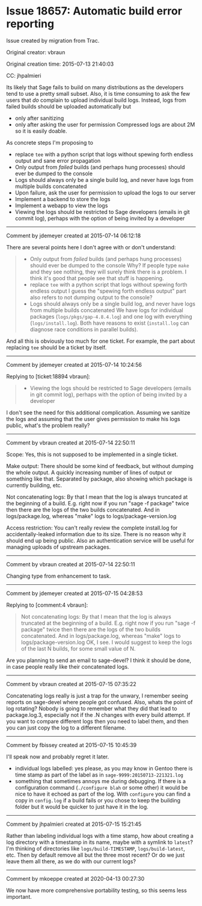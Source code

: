 # Issue 18657: Automatic build error reporting

Issue created by migration from Trac.

Original creator: vbraun

Original creation time: 2015-07-13 21:40:03

CC:  jhpalmieri

Its likely that Sage fails to build on many distributions as the developers tend to use a pretty small subset. Also, it is time consuming to ask the few users that *do* complain to upload individual build logs. Instead, logs from failed builds should be uploaded automatically but
* only after sanitizing
* only after asking the user for permission
Compressed logs are about 2M so it is easily doable.

As concrete steps I'm proposing to
* replace `tee` with a python script that logs without spewing forth endless output and sane error propagation
* Only output from *failed* builds (and perhaps hung processes) should ever be dumped to the console
* Logs should always only be a single build log, and never have logs from multiple builds concatenated
* Upon failure, ask the user for permission to upload the logs to our server
* Implement a backend to store the logs
* Implement a webapp to view the logs
* Viewing the logs should be restricted to Sage developers (emails in git commit log), perhaps with the option of being invited by a developer



---

Comment by jdemeyer created at 2015-07-14 06:12:18

There are several points here I don't agree with or don't understand:
> * Only output from *failed* builds (and perhaps hung processes) should ever be dumped to the console
Why? If people type `make` and they see nothing, they will surely think there is a problem. I think it's good that people see that stuff is happening.
> * replace `tee` with a python script that logs without spewing forth endless output
I guess the "spewing forth endless output" part also refers to not dumping output to the console?
> * Logs should always only be a single build log, and never have logs from multiple builds concatenated
We have logs for individual packages (`logs/pkgs/gap-4.8.4.log`) and one log with everything (`logs/install.log`). Both have reasons to exist (`install.log` can diagnose race conditions in parallel builds).

And all this is obviously too much for one ticket. For example, the part about replacing `tee` should be a ticket by itself.


---

Comment by jdemeyer created at 2015-07-14 10:24:56

Replying to [ticket:18894 vbraun]:
> * Viewing the logs should be restricted to Sage developers (emails in git commit log), perhaps with the option of being invited by a developer

I don't see the need for this additional complication. Assuming we sanitize the logs and assuming that the user gives permission to make his logs public, what's the problem really?


---

Comment by vbraun created at 2015-07-14 22:50:11

Scope: Yes, this is not supposed to be implemented in a single ticket.

Make output: There should be some kind of feedback, but without dumping the whole output. A quickly increasing number of lines of output or something like that. Separated by package, also showing which package is currently building, etc.

Not concatenating logs: By that I mean that the log is always truncated at the beginning of a build. E.g. right now if you run "sage -f package" twice then there are the logs of the two builds concatenated. And in logs/package.log, whereas "make" logs to logs/package-version.log 

Access restriction: You can't really review the complete install.log for accidentally-leaked information due to its size. There is no reason why it should end up being public. Also an authentication service will be useful for managing uploads of upstream packages.


---

Comment by vbraun created at 2015-07-14 22:50:11

Changing type from enhancement to task.


---

Comment by jdemeyer created at 2015-07-15 04:28:53

Replying to [comment:4 vbraun]:
> Not concatenating logs: By that I mean that the log is always truncated at the beginning of a build. E.g. right now if you run "sage -f package" twice then there are the logs of the two builds concatenated. And in logs/package.log, whereas "make" logs to logs/package-version.log 
OK, I see.  I would suggest to keep the logs of the last N builds, for some small value of N.

Are you planning to send an email to sage-devel? I think it should be done, in case people really like their concatenated logs.


---

Comment by vbraun created at 2015-07-15 07:35:22

Concatenating logs really is just a trap for the unwary, I remember seeing reports on sage-devel where people got confused. Also, whats the point of log rotating? Nobody is going to remember what they did that lead to package.log.3, especially not if the .N changes with every build attempt. If you want to compare different logs then you need to label them, and then you can just copy the log to a different filename.


---

Comment by fbissey created at 2015-07-15 10:45:39

I'll speak now and probably regret it later.
 * individual logs labelled: yes please, as you may know in Gentoo there is time stamp as part of the label as in `sage-9999:20150713-221321.log`
 * something that sometimes annoys me during debugging. If there is a configuration command (`./configure blah` or some other) it would be nice to have it echoed as part of the log. With `configure` you can find a copy in `config.log` if a build fails or you chose to keep the building folder but it would be quicker to just have it in the log.


---

Comment by jhpalmieri created at 2015-07-15 15:21:45

Rather than labeling individual logs with a time stamp, how about creating a log directory with a timestamp in its name, maybe with a symlink to `latest`? I'm thinking of directories like `logs/build-TIMESTAMP`, `logs/build-latest`, etc. Then by default remove all but the three most recent? Or do we just leave them all there, as we do with our current logs?


---

Comment by mkoeppe created at 2020-04-13 00:27:30

We now have more comprehensive portability testing, so this seems less important.
